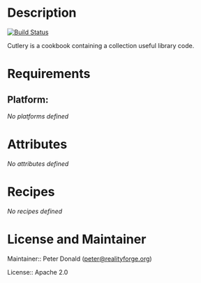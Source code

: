 # Description

[![Build Status](https://api.travis-ci.com/realityforge/chef-cutlery.svg?branch=master)](http://travis-ci.com/realityforge/chef-cutlery)

Cutlery is a cookbook containing a collection useful library code.

# Requirements

## Platform:

*No platforms defined*

# Attributes

*No attributes defined*

# Recipes

*No recipes defined*

# License and Maintainer

Maintainer:: Peter Donald (<peter@realityforge.org>)

License:: Apache 2.0

